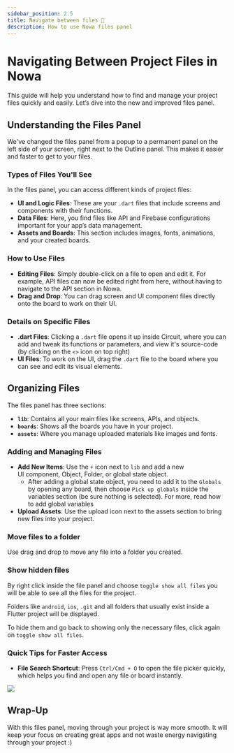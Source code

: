 ```yaml
---
sidebar_position: 2.5
title: Navigate between files 📁
description: How to use Nowa files panel
---
```


# Navigating Between Project Files in Nowa

This guide will help you understand how to find and manage your project files quickly and easily. Let’s dive into the new and improved files panel.

## Understanding the Files Panel

We've changed the files panel from a popup to a permanent panel on the left side of your screen, right next to the Outline panel. This makes it easier and faster to get to your files.

### Types of Files You'll See

In the files panel, you can access different kinds of project files:

- **UI and Logic Files**: These are your `.dart` files that include screens and components with their functions.
- **Data Files**: Here, you find files like API and Firebase configurations important for your app’s data management.
- **Assets and Boards**: This section includes images, fonts, animations, and your created boards.

### How to Use Files

- **Editing Files**: Simply double-click on a file to open and edit it. For example, API files can now be edited right from here, without having to navigate to the API section in Nowa.
- **Drag and Drop**: You can drag screen and UI component files directly onto the board to work on their UI.

### Details on Specific Files

- **.dart Files**: Clicking a `.dart` file opens it up inside Circuit, where you can add and tweak its functions or parameters, and view it's source-code (by clicking on the `<>` icon on top right)
- **UI Files**: To work on the UI, drag the `.dart` file to the board where you can see and edit its visual elements.

## Organizing Files

The files panel has three sections:

- **`lib`**: Contains all your main files like screens, APIs, and objects.
- **`boards`**: Shows all the boards you have in your project.
- **`assets`**: Where you manage uploaded materials like images and fonts.

### Adding and Managing Files

- **Add New Items**: Use the `+` icon next to `lib` and add a new UI component, Object, Folder, or global state object.
	- After adding a global state object, you need to add it to the `Globals` by opening any board, then choose `Pick up globals` inside the variables section (be sure nothing is selected). For more, read how to add global variables 
- **Upload Assets**: Use the upload icon next to the assets section to bring new files into your project.

### Move files to a folder
Use drag and drop to move any file into a folder you created. 


### Show hidden files
By right click inside the file panel and choose `toggle show all files` you will be able to see all the files for the project. 

Folders like `android`, `ios`, `.git` and all folders that usually exist inside a Flutter project will be displayed.

To hide them and go back to showing only the necessary files, click again on `toggle show all files`.

### Quick Tips for Faster Access

- **File Search Shortcut**: Press `Ctrl/Cmd + O` to open the file picker quickly, which helps you find and open any file or board instantly.

![](./img/open-files-picker.gif)


## Wrap-Up

With this files panel, moving through your project is way more smooth. It will keep your focus on creating great apps and not waste energy navigating through your project :)